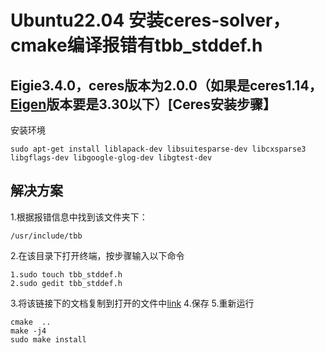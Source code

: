 # Ubuntu22.04 安装ceres-solver，cmake编译报错有tbb_stddef.h

## Eigie3.4.0，ceres版本为2.0.0（如果是ceres1.14，[Eigen](https://so.csdn.net/so/search?q=Eigen&spm=1001.2101.3001.7020)版本要是3.30以下）[Ceres安装步骤】

安装环境

```shell	
sudo apt-get install liblapack-dev libsuitesparse-dev libcxsparse3 libgflags-dev libgoogle-glog-dev libgtest-dev
```

## 解决方案

1.根据报错信息中找到该文件夹下：

```shell	
/usr/include/tbb
```

2.在该目录下打开终端，按步骤输入以下命令

```
1.sudo touch tbb_stddef.h
2.sudo gedit tbb_stddef.h
```

3.将该链接下的文档复制到打开的文件中[link](https://blog.csdn.net/cpu077/article/details/128187694?ops_request_misc=%7B%22request%5Fid%22%3A%22167757787116800213063911%22%2C%22scm%22%3A%2220140713.130102334.pc%5Fall.%22%7D&request_id=167757787116800213063911&biz_id=0&utm_medium=distribute.pc_search_result.none-task-blog-2~all~first_rank_ecpm_v1~rank_v31_ecpm-1-128187694-null-null.142^v73^wechat_v2,201^v4^add_ask,239^v2^insert_chatgpt&utm_term=tbb文件缺少tbb_stddef.h&spm=1018.2226.3001.4187)
4.保存
5.重新运行

```shell
cmake  ..
make -j4
sudo make install
```

